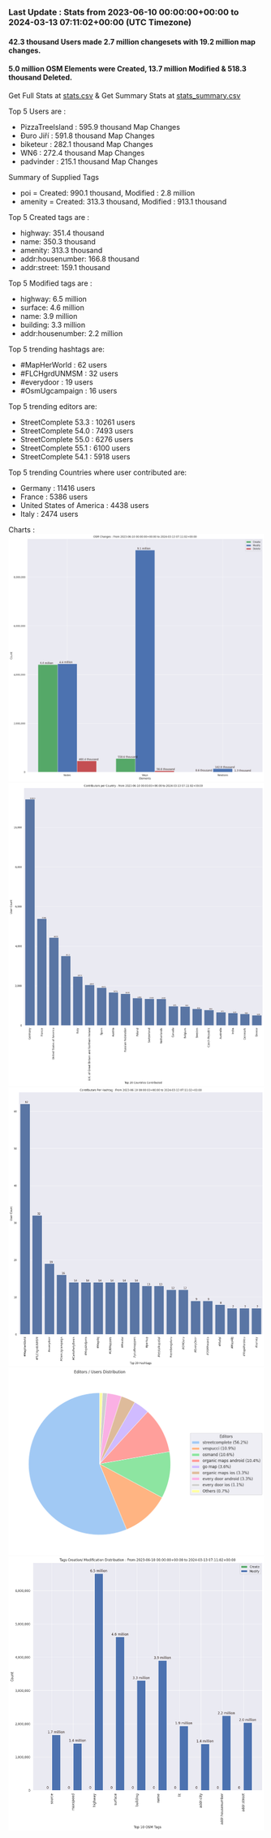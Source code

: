 ### Last Update : Stats from 2023-06-10 00:00:00+00:00 to 2024-03-13 07:11:02+00:00 (UTC Timezone)

#### 42.3 thousand Users made 2.7 million changesets with 19.2 million map changes.
#### 5.0 million OSM Elements were Created, 13.7 million Modified & 518.3 thousand Deleted.
Get Full Stats at [stats.csv](/stats/fieldmappers/Daily/stats.csv)
 & Get Summary Stats at [stats_summary.csv](/stats/fieldmappers/Daily/stats_summary.csv)

Top 5 Users are : 
- PizzaTreeIsland : 595.9 thousand Map Changes
- Đuro Jiří : 591.8 thousand Map Changes
- biketeur : 282.1 thousand Map Changes
- WN6 : 272.4 thousand Map Changes
- padvinder : 215.1 thousand Map Changes

Summary of Supplied Tags
- poi = Created: 990.1 thousand, Modified : 2.8 million
- amenity = Created: 313.3 thousand, Modified : 913.1 thousand


Top 5 Created tags are :
- highway: 351.4 thousand
- name: 350.3 thousand
- amenity: 313.3 thousand
- addr:housenumber: 166.8 thousand
- addr:street: 159.1 thousand


Top 5 Modified tags are :
- highway: 6.5 million
- surface: 4.6 million
- name: 3.9 million
- building: 3.3 million
- addr:housenumber: 2.2 million


Top 5 trending hashtags are:
- #MapHerWorld : 62 users
- #FLCHgrdUNMSM : 32 users
- #everydoor : 19 users
- #OsmUgcampaign : 16 users


Top 5 trending editors are:
- StreetComplete 53.3 : 10261 users
- StreetComplete 54.0 : 7493 users
- StreetComplete 55.0 : 6276 users
- StreetComplete 55.1 : 6100 users
- StreetComplete 54.1 : 5918 users


Top 5 trending Countries where user contributed are:
- Germany : 11416 users
- France : 5386 users
- United States of America : 4438 users
- Italy : 2474 users


 Charts : 
![Alt text](./stats_osm_changes.png) 
![Alt text](./stats_users_per_country.png) 
![Alt text](./stats_users_per_hashtag.png) 
![Alt text](./stats_editors_pie_chart.png) 
![Alt text](./stats_tags.png) 
